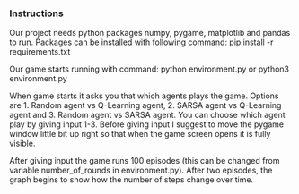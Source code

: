 

### Instructions

Our project needs python packages numpy, pygame, matplotlib and pandas to run. Packages can be installed with following command:
pip install -r requirements.txt

Our game starts running with command:
python environment.py 
or
python3 environment.py

When game starts it asks you that which agents plays the game. Options are 1. Random agent vs Q-Learning agent, 2. SARSA agent vs Q-Learning agent and 3. Random agent vs SARSA agent. You can choose which agent play by giving input 1-3. Before giving input I suggest to move the pygame window little bit up right so that when the game screen opens it is fully visible.

After giving input the game runs 100 episodes (this can be changed from variable number_of_rounds in environment.py). After two episodes, the graph begins to show how the number of steps change over time.


